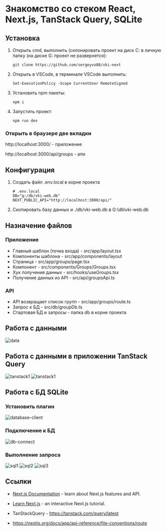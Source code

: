 # Знакомство со стеком React, Next.js, TanStack Query, SQLite

## Установка

1. Открыть cmd, выполнить (cклонировать проект на диск С: в личную папку (на диске G: проект не развернется):

   ```
   git clone https://github.com/sergeyvo80/vki-next
   ```

2. Открыть в VSCode, в терминале VSCode выполнить:

   ```
   Set-ExecutionPolicy -Scope CurrentUser RemoteSigned
   ```

3. Установить npm пакеты:

   ```
   npm i
   ```

4. Запустить проект:
   ```
   npm run dev
   ```

### Открыть в браузере две вкладки

http://localhost:3000/ - приложение

http://localhost:3000/api/groups - апи

## Конфигурация

1. Создать файл .env.local в корне проекта
   ```
   # .env.local
   DB="g:/db/vki-web.db"
   NEXT_PUBLIC_API="http://localhost:3000/api/"
   ```
2. Скопировать базу данных и ./db/vki-web.db в G:\db\vki-web.db

## Назначение файлов

### Приложение

- Главный шаблон (точка входа) - src/app/layout.tsx
- Компоненты шаблона - src/app/components/layout
- Страница - src/app/groups/page.tsx
- Компонент - src/components/Groups/Groups.tsx
- Хук получения данных - src/hooks/useGroups.tsx
- Получение данных из API - src/api/groupsApi.ts

### API

- API возвращает список групп - src/app/groups/route.ts
- Запрос к БД - src/db/groupDb.ts
- Стартовая БД и запросы - папка db в корне проекта

## Работа с данными

![data](docs/pics/data.png)

## Работа с данными в приложении TanStack Query

![tanstack1](docs/pics/tanstack1.png)
![tanstack1](docs/pics/tanstack2.png)

## Работа с БД SQLite

### Установить плагин

![database-client](docs/pics/database-client.png)

### Подключение к БД

![db-connect](docs/pics/db-connect.png)

### Выполнение запроса

![sql1](docs/pics/sql1.png)
![sql2](docs/pics/sql2.png)
![sql3](docs/pics/sql3.png)

## Ссылки

- [Next.js Documentation](https://nextjs.org/docs) - learn about Next.js features and API.
- [Learn Next.js](https://nextjs.org/learn) - an interactive Next.js tutorial.

- TanStackQuery - https://tanstack.com/query/latest

- https://nextjs.org/docs/app/api-reference/file-conventions/route
